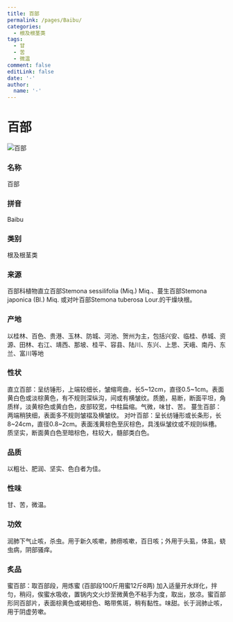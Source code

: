 ```yaml
---
title: 百部
permalink: /pages/Baibu/
categories: 
  - 根及根茎类
tags: 
  - 甘
  - 苦
  - 微温
comment: false
editLink: false
date: '·'
author: 
  name: '·'
---
```

# 百部

![百部](https://image.zhongyibaike.com/image/%E7%99%BE%E9%83%A8/%E7%94%9F%E7%99%BE%E9%83%A8.jpg)

<!-- more -->
### 名称
百部

### 拼音
Baibu

### 类别
根及根茎类

### 来源
百部科植物直立百部Stemona sessilifolia (Miq.) Miq.、蔓生百部Stemona japonica (Bl.) Miq. 或对叶百部Stemona tuberosa Lour.的干燥块根。

### 产地
以桂林、百色、贵港、玉林、防城、河池、贺州为主，包括兴安、临桂、恭城、资源、田林、右江、靖西、那坡、桂平、容县、陆川、东兴、上思、天峨、南丹、东兰、富川等地

### 性状
直立百部：呈纺锤形，上端较细长，皱缩弯曲，长5~12cm，直径0.5~1cm。表面黄白色或淡棕黄色，有不规则深纵沟，间或有横皱纹。质脆，易断，断面平坦，角质样，淡黄棕色或黄白色，皮部较宽，中柱扁缩。气微，味甘、苦。
蔓生百部：两端稍狭细，表面多不规则皱褶及横皱纹。
对叶百部：呈长纺锤形或长条形，长8~24cm，直径0.8~2cm。表面浅黄棕色至灰棕色，具浅纵皱纹或不规则纵槽。质坚实，断面黄白色至暗棕色，柱较大，髓部类白色。

### 品质
以粗壮、肥润、坚实、色白者为佳。

### 性味
甘、苦，微温。

### 功效
润肺下气止咳，杀虫。用于新久咳嗽，肺痨咳嗽，百日咳；外用于头虱，体虱，蛲虫病，阴部骚痒。

### 炙品
蜜百部：取百部段，用炼蜜 (百部段100斤用蜜12斤8两) 加入适量开水烊化，拌匀，稍闷，俟蜜水吸收，置锅内文火炒至微黄色不粘手为度，取出，放凉。蜜百部形同百部片，表面棕黄色或褐棕色、略带焦斑，稍有黏性。味甜。长于润肺止咳，用于阴虚劳嗽。
